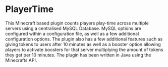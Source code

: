 # PlayerTime
This Minecraft based plugin counts players play-time across multiple servers using a centralised MySQL Database.
MySQL options are configured within a configuration file, as well as a few additional configuration options.
The plugin also has a few additional features such as giving tokens to users after 10 minutes as well as a booster option allowing players to activate boosters for that server multiplying the amount of tokens they get per 10 minutes.
The plugin has been written in Java using the Minecrafts API.
